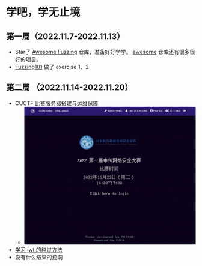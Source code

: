 # 学吧，学无止境

## 第一周（2022.11.7-2022.11.13）

- Star了 [Awesome Fuzzing](https://github.com/cpuu/awesome-fuzzing#readme) 仓库，准备好好学学。 [awesome](https://github.com/sindresorhus/awesome) 仓库还有很多很好的项目。
- [Fuzzing101](https://github.com/antonio-morales/Fuzzing101) 做了 exercise 1、2


## 第二周 （2022.11.14-2022.11.20）

- CUCTF 比赛服务器搭建与运维保障
  - ![](img/cuctf.png)
- [学习 jwt 的绕过方法](../安全/WEB安全/JWT绕过.md)
- 没有什么结果的挖洞


